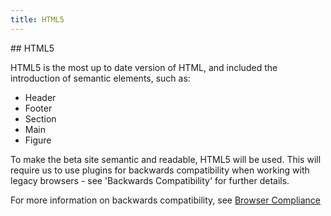 ```yaml
---
title: HTML5
---
```


## HTML5

HTML5 is the most up to date version of HTML, and included the introduction of semantic elements, such as:
* Header
* Footer
* Section
* Main
* Figure

To make the beta site semantic and readable, HTML5 will be used. This will require us to use plugins for backwards compatibility when working with legacy browsers - see 'Backwards Compatibility' for further details.

For more information on backwards compatibility, see <a href="../gds-guidelines/browser-compliance"> Browser Compliance </a>
